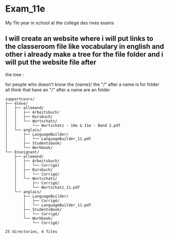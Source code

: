 # Exam_11e
My 11e year in school at the college des rives exams
## I will create an website where i will put links to the classeroom file like vocabulary in english and other i already make a tree for the file folder and i will put the website file after


the tree :


for people who doesn't know the {name}/ the "/" after a name is for folder all think that have an "/" after a name are an folder


```
supportcours/
├── éléve/
│   ├── allemand/
│   │   ├── Arbeitsbuch/
│   │   ├── Kursbuch/
│   │   └── Wortschatz/
│   │       └── Wortschatz - 10e & 11e - Band 2.pdf
│   └── anglais/
│       ├── LanguageBuilder/
│       │   └── LanguageBuilder_11.pdf
│       ├── Studentsbook/
│       └── Workbook/
└── Enseignant/
    ├── allemand/
    │   ├── Arbeitsbuch/
    │   │   └── Corrigé/
    │   ├── Kursbuch/
    │   │   └── Corrigé/
    │   └── Wortschatz/
    │       ├── Corrigé/
    │       └── Wortschatz_11.pdf
    └── anglais/
        ├── LanguageBuilder/
        │   ├── Corrigé/
        │   └── LanguageBuilder_11.pdf
        ├── StudentsBook/
        │   └── Corrigé/
        └── Workbook/
            └── Corrigé/

25 directories, 4 files
```
